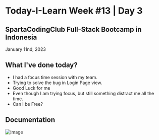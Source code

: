 # Today-I-Learn Week #13 | Day 3
## SpartaCodingClub Full-Stack Bootcamp in Indonesia
January 11nd, 2023

## What I've done today?

  - I had a focus time session with my team.
  - Trying to solve the bug in Login Page view.
  - Good Luck for me
  - Even though I am trying focus, but still something distract me all the time.
  - Can I be Free?

## Documentation
  
  ![image](https://user-images.githubusercontent.com/62550785/211030343-77dd502c-5678-4d15-ad92-e1611434d660.png)
